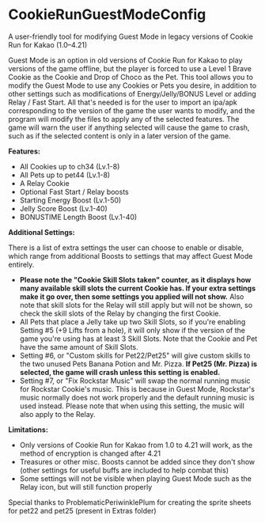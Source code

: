 # CookieRunGuestModeConfig
 A user-friendly tool for modifying Guest Mode in legacy versions of Cookie Run for Kakao (1.0–4.21)

 Guest Mode is an option in old versions of Cookie Run for Kakao to play versions of the game offline, but the player is forced to use a Level 1 Brave Cookie as the Cookie and Drop of Choco as the Pet. This tool allows you to modify the Guest Mode to use any Cookies or Pets you desire, in addition to other settings such as modifications of Energy/Jelly/BONUS Level or adding Relay / Fast Start. All that's needed is for the user to import an ipa/apk corresponding to the version of the game the user wants to modify, and the program will modify the files to apply any of the selected features. The game will warn the user if anything selected will cause the game to crash, such as if the selected content is only in a later version of the game.

**Features:**
 - All Cookies up to ch34 (Lv.1-8)
 - All Pets up to pet44 (Lv.1-8)
 - A Relay Cookie
 - Optional Fast Start / Relay boosts
 - Starting Energy Boost (Lv.1-50)
 - Jelly Score Boost (Lv.1-40)
 - BONUSTIME Length Boost (Lv.1-40)

**Additional Settings:**

There is a list of extra settings the user can choose to enable or disable, which range from additional Boosts to settings that may affect Guest Mode entirely.
 - **Please note the "Cookie Skill Slots taken" counter, as it displays how many available skill slots the current Cookie has. If your extra settings make it go over, then some settings you applied will not show.** Also note that skill slots for the Relay will still apply but will not be shown, so check the skill slots of the Relay by changing the first Cookie.
 - All Pets that place a Jelly take up two Skill Slots, so if you're enabling Setting #5 (+9 Lifts from a hole), it will only show if the version of the game you're using has at least 3 Skill Slots. Note that the Cookie and Pet have the same amount of Skill Slots.
 - Setting #6, or "Custom skills for Pet22/Pet25" will give custom skills to the two unused Pets Banana Potion and Mr. Pizza. **If Pet25 (Mr. Pizza) is selected, the game will crash unless this setting is enabled.**
 - Setting #7, or "Fix Rockstar Music" will swap the normal running music for Rockstar Cookie's music. This is because in Guest Mode, Rockstar's music normally does not work properly and the default running music is used instead. Please note that when using this setting, the music will also apply to the Relay.

**Limitations:**
 - Only versions of Cookie Run for Kakao from 1.0 to 4.21 will work, as the method of encryption is changed after 4.21
 - Treasures or other misc. Boosts cannot be added since they don't show (other settings for useful buffs are included to help combat this)
 - Some settings will not be visible when playing Guest Mode such as the Relay icon, but will still function properly

Special thanks to ProblematicPeriwinklePlum for creating the sprite sheets for pet22 and pet25 (present in Extras folder)
